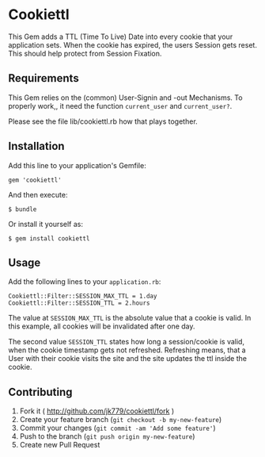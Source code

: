 # Cookiettl

This Gem adds a TTL (Time To Live) Date into every cookie that your application sets. When the cookie has expired, the users Session gets reset. This should help protect from Session Fixation.

## Requirements

This Gem relies on the (common) User-Signin and -out Mechanisms. To properly work,, it need the function `current_user` and `current_user?`.

Please see the file lib/cookiettl.rb how that plays together.

## Installation

Add this line to your application's Gemfile:

    gem 'cookiettl'

And then execute:

    $ bundle

Or install it yourself as:

    $ gem install cookiettl

## Usage

Add the following lines to your `application.rb`:

    Cookiettl::Filter::SESSION_MAX_TTL = 1.day
    Cookiettl::Filter::SESSION_TTL = 2.hours

The value at `SESSION_MAX_TTL` is the absolute value that a cookie is valid. In this example, all cookies will be invalidated after one day.

The second value `SESSION_TTL` states how long a session/cookie is valid, when the cookie timestamp gets not refreshed. Refreshing means, that a User with their cookie visits the site and the site updates the ttl inside the cookie.



## Contributing

1. Fork it ( http://github.com/jk779/cookiettl/fork )
2. Create your feature branch (`git checkout -b my-new-feature`)
3. Commit your changes (`git commit -am 'Add some feature'`)
4. Push to the branch (`git push origin my-new-feature`)
5. Create new Pull Request
